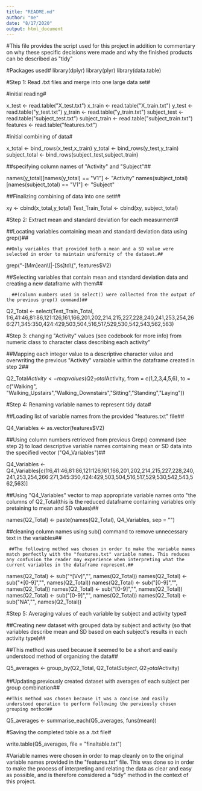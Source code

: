 ```yaml
---
title: "README.md"
author: "me"
date: "8/17/2020"
output: html_document
---
```

#This file provides the script used for this project in addition to commentary on why these specific decisions were made and why the finished products can be described as "tidy"


#Packages used#
library(dplyr)
library(plyr)
library(data.table)


#Step 1: Read .txt files and merge into one large data set#


  #initial reading#
  
x_test <- read.table("X_test.txt")
x_train <- read.table("X_train.txt")
y_test <- read.table("y_test.txt")
y_train <- read.table("y_train.txt")
subject_test <- read.table("subject_test.txt")
subject_train <- read.table("subject_train.txt")
features <- read.table("features.txt")


  #initial combining of data#
  
x_total <- bind_rows(x_test,x_train)
y_total <- bind_rows(y_test,y_train)
subject_total <- bind_rows(subject_test,subject_train)


  ##specifying column names of "Activity" and "Subject"##
  
names(y_total)[names(y_total) == "V1"] <- "Activity"
names(subject_total)[names(subject_total) == "V1"] <- "Subject"


  ##Finalizing combining of data into one set##
  
xy <- cbind(x_total,y_total)
Test_Train_Total <- cbind(xy, subject_total)



#Step 2: Extract mean and standard deviation for each measurment#


  ##Locating variables containing mean and standard deviation data using grep()##
  
    ##Only variables that provided both a mean and a SD value were selected in order to maintain uniformity of the dataset.##

grep("-[Mm]ean\\(|-[Ss]td\\(", features$V2)

  
  ##Selecting variables that contain mean and standard deviation data and creating a new dataframe with them##
  
      ##(column numbers used in select() were collected from the output of the previous grep() command)##
      
Q2_Total <- select(Test_Train_Total, 1:6,41:46,81:86,121:126,161,166,201,202,214,215,227,228,240,241,253,254,266:271,345:350,424:429,503,504,516,517,529,530,542,543,562,563)




#Step 3: changing "Activity" values (see codebook for more info) from numeric class to character class describing each activity"

  ##Mapping each integer value to a descriptive character value and overwriting the previous "Activity" varaiable within the dataframe created in step 2##

Q2_Total$Activity <- mapvalues(Q2_Total$Activity, from = c(1,2,3,4,5,6), to = c("Walking", "Walking_Upstairs","Walking_Downstairs","Sitting","Standing","Laying"))




#Step 4: Renaming variable names to represent tidy data#

  
  ##Loading list of variable names from the provided "features.txt" file##
  

Q4_Variables <- as.vector(features$V2)


  ##Using column numbers retrieved from previous Grep() command (see step 2) to load descriptive variable names containing mean or SD data into the specified vector ("Q4_Variables")##
  
Q4_Variables <- Q4_Variables[c(1:6,41:46,81:86,121:126,161,166,201,202,214,215,227,228,240,241,253,254,266:271,345:350,424:429,503,504,516,517,529,530,542,543,562,563)]


  ##Using "Q4_Variables" vector to map appropriate variable names onto "the columns of Q2_Total(this is the reduced dataframe containing variables only pretaining to mean and SD values)##
  
names(Q2_Total) <- paste(names(Q2_Total), Q4_Variables, sep = "")


  ##cleaning column names using sub() command to remove unnecessary text in the variables##
  
     ##The following method was chosen in order to make the variable names match perfectly with the "features.txt" variable names. This reduces any confusion the reader may experience when interpreting what the current variables in the dataframe represent.##
      
names(Q2_Total) <- sub("^[Vv]","", names(Q2_Total))
names(Q2_Total) <- sub("*[0-9]","", names(Q2_Total))
names(Q2_Total) <- sub("[0-9]","", names(Q2_Total))
names(Q2_Total) <- sub("[0-9]","", names(Q2_Total))
names(Q2_Total) <- sub("[0-9]","", names(Q2_Total))
names(Q2_Total) <- sub("NA","", names(Q2_Total))



#Step 5: Averaging values of each variable by subject and activity type#

  ##Creating new dataset with grouped data by subject and activity (so that variables describe mean and SD based on each subject's results in each activity type)##
  
   ##This method was used because it seemed to be a short and easily understood method of organizing the data##
    
Q5_averages <- group_by(Q2_Total, Q2_Total$Subject, Q2_Total$Activity)

 ##Updating previously created dataset with averages of each subject per group combination##
  
    ##This method was chosen because it was a concise and easily understood operation to perform following the perviously chosen grouping method##
    
Q5_averages <- summarise_each(Q5_averages, funs(mean))


#Saving the completed table as a .txt file#
  
write.table(Q5_averages, file = "finaltable.txt")

#Variable names were chosen in order to map cleanly on to the original variable names provided in the "features.txt" file. This was done so in order to make the process of interpreting and relating the data as clear and easy as possible, and is therefore considered a "tidy" method in the context of this project.

